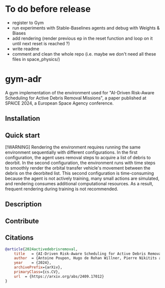 # To do before release
- register to Gym
- run experiments with Stable-Baselines agents and debug with Weights & Biases
- add rendering (render previous ep in the reset function and loop on it until next reset is reached ?)
- write readme
- comment and clean the whole repo (i.e. maybe we don't need all these files in space_physics/)


# gym-adr
A gym implementation of the environment used for "AI-Driven Risk-Aware Scheduling for Active Debris Removal Missions", a paper published at SPAICE 2024, a European Space Agency conference.

## Installation

## Quick start

[!WARNING]
Rendering the environment requires running the same environment sequentially with different configurations. In the first configuration, the agent uses removal steps to acquire a list of debris to deorbit. In the second configuration, the environment runs with time steps to smoothly render the orbital transfer vehicle's movement between the debris on the deorbited list. This second configuration is time-consuming because the agent is not actively training, many small actions are simulated, and rendering consumes additional computational resources. As a result, frequent rendering during training is not recommended.

## Description

## Contribute

## Citations
```bibtex
@article{2024activedebrisremoval,
    title   = {AI-Driven Risk-Aware Scheduling for Active Debris Removal Missions},
    author  = {Antoine Poupon, Hugo de Rohan Willner, Pierre Nikitits and Adam Abdin},
    year    = {2024},
    archivePrefix={arXiv},
    primaryClass={cs.CV},
    url  = {https://arxiv.org/abs/2409.17012}
}
```
